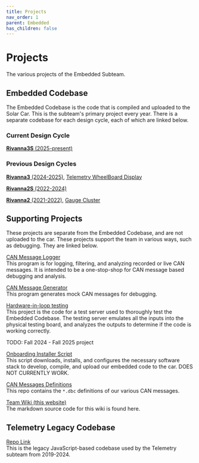 ```yaml
---
title: Projects
nav_order: 1
parent: Embedded
has_children: false
---
```


# Projects

The various projects of the Embedded Subteam. 

## Embedded Codebase

The Embedded Codebase is the code that is compiled and uploaded to the Solar Car. This is the subteam's primary project every year. There is a separate codebase for each design cycle, each of which are linked below. 

### Current Design Cycle

[**Rivanna3S** (2025-present)](https://github.com/solarcaratuva/Rivanna3S)


### Previous Design Cycles

[**Rivanna3** (2024-2025)](https://github.com/solarcaratuva/Rivanna3), [Telemetry WheelBoard Display](https://github.com/solarcaratuva/Rivanna3_Telemetry_Display)

[**Rivanna2S** (2022-2024)](https://github.com/solarcaratuva/Rivanna2S)

[**Rivanna2** (2021-2022)](https://github.com/solarcaratuva/Rivanna2), [Gauge Cluster](https://github.com/solarcaratuva/gauge-cluster)


## Supporting Projects

These projects are separate from the Embedded Codebase, and are not uploaded to the car. These projects support the team in various ways, such as debugging. They are linked below.

[CAN Message Logger](https://github.com/solarcaratuva/CANMessageLogger) <br>
This program is for logging, filtering, and analyzing recorded or live CAN messages. It is intended to be a one-stop-shop for CAN message based debugging and analysis.

[CAN Message Generator](https://github.com/solarcaratuva/CAN-Message-Generator) <br>
This program generates mock CAN messages for debugging.

[Hardware-in-loop testing](https://github.com/solarcaratuva/HiL_Testing) <br>
This project is the code for a test server used to thoroughly test the Embedded Codebase. The testing server emulates all the inputs into the physical testing board, and analyzes the outputs to determine if the code is working correctly. 

TODO: Fall 2024 - Fall 2025 project

[Onboarding Installer Script](https://github.com/solarcaratuva/Onboarding_Installer) <br>
This script downloads, installs, and configures the necessary software stack to develop, compile, and upload our embedded code to the car. DOES NOT CURRENTLY WORK. 

[CAN Messages Definitions](https://github.com/solarcaratuva/CAN-messages) <br>
This repo contains the `*.dbc` definitions of our various CAN messages.

[Team Wiki (this website)](https://github.com/solarcaratuva/solarcaratuva.github.io) <br>
The markdown source code for this wiki is found here. 


## Telemetry Legacy Codebase

[Repo Link](https://github.com/solarcaratuva/Telemetry) <br>
This is the legacy JavaScript-based codebase used by the Telemetry subteam from 2019-2024.
